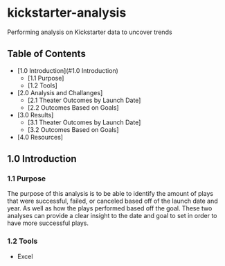 # kickstarter-analysis
Performing analysis on Kickstarter data to uncover trends

## Table of Contents
- [1.0 Introduction](#1.0 Introduction)
  * [1.1 Purpose]
  * [1.2 Tools]
- [2.0 Analysis and Challanges]
  * [2.1 Theater Outcomes by Launch Date]
  * [2.2 Outcomes Based on Goals]
- [3.0 Results]
  * [3.1 Theater Outcomes by Launch Date]
  * [3.2 Outcomes Based on Goals]
- [4.0 Resources]


## 1.0 Introduction
### 1.1 Purpose
The purpose of this analysis is to be able to identify the amount of plays that were successful, failed, or canceled based off of the launch date and year.  As well as how the plays performed based off the goal. These two analyses can provide a clear insight to the date and goal to set in order to have more successful plays. 

### 1.2 Tools
- Excel
